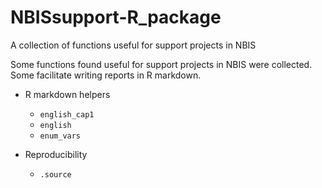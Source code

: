 # NBISsupport-R_package

A collection of functions useful for support projects in NBIS

Some functions found useful for support projects in NBIS were collected. Some facilitate writing reports in R markdown.

* R markdown helpers
  * `english_cap1`
  * `english`
  * `enum_vars`
  
* Reproducibility
  * `.source`
